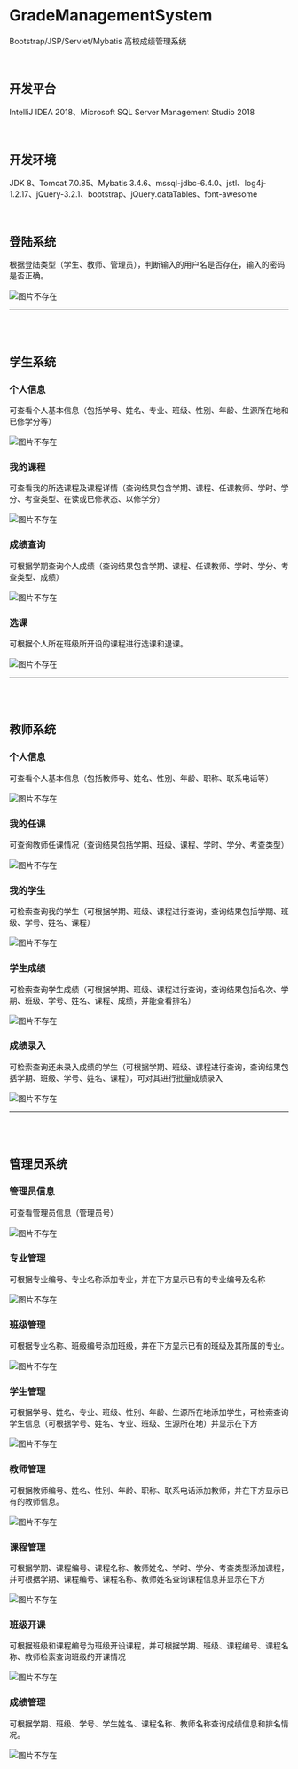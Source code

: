 # GradeManagementSystem
Bootstrap/JSP/Servlet/Mybatis 高校成绩管理系统

<br>

## 开发平台
IntelliJ IDEA 2018、Microsoft SQL Server Management Studio 2018

<br>

## 开发环境
JDK 8、Tomcat 7.0.85、Mybatis 3.4.6、mssql-jdbc-6.4.0、jstl、log4j-1.2.17、jQuery-3.2.1、bootstrap、jQuery.dataTables、font-awesome

<br>

## 登陆系统

根据登陆类型（学生、教师、管理员），判断输入的用户名是否存在，输入的密码是否正确。
<br>
<br>
![图片不存在](https://github.com/zjxjwxk/GradeManagementSystem/raw/master/Screenshots/login.png)

---

<br>
<br>

## 学生系统

### 个人信息
可查看个人基本信息（包括学号、姓名、专业、班级、性别、年龄、生源所在地和已修学分等）
<br>
<br>
![图片不存在](https://github.com/zjxjwxk/GradeManagementSystem/raw/master/Screenshots/student-info.png)

### 我的课程
可查看我的所选课程及课程详情（查询结果包含学期、课程、任课教师、学时、学分、考查类型、在读或已修状态、以修学分）
<br>
<br>
![图片不存在](https://github.com/zjxjwxk/GradeManagementSystem/raw/master/Screenshots/student-course.png)

### 成绩查询
可根据学期查询个人成绩（查询结果包含学期、课程、任课教师、学时、学分、考查类型、成绩）
<br>
<br>
![图片不存在](https://github.com/zjxjwxk/GradeManagementSystem/raw/master/Screenshots/student-score.png)

### 选课
可根据个人所在班级所开设的课程进行选课和退课。
<br>
<br>
![图片不存在](https://github.com/zjxjwxk/GradeManagementSystem/raw/master/Screenshots/student-choose-course.png)

---

<br>
<br>

## 教师系统

### 个人信息
可查看个人基本信息（包括教师号、姓名、性别、年龄、职称、联系电话等）
<br>
<br>
![图片不存在](https://github.com/zjxjwxk/GradeManagementSystem/raw/master/Screenshots/teacher-info.png)

### 我的任课
可查询教师任课情况（查询结果包括学期、班级、课程、学时、学分、考查类型）
<br>
<br>
![图片不存在](https://github.com/zjxjwxk/GradeManagementSystem/raw/master/Screenshots/teacher-course.png)

### 我的学生
可检索查询我的学生（可根据学期、班级、课程进行查询，查询结果包括学期、班级、学号、姓名、课程）
<br>
<br>
![图片不存在](https://github.com/zjxjwxk/GradeManagementSystem/raw/master/Screenshots/teacher-students.png)

### 学生成绩
可检索查询学生成绩（可根据学期、班级、课程进行查询，查询结果包括名次、学期、班级、学号、姓名、课程、成绩，并能查看排名）
<br>
<br>
![图片不存在](https://github.com/zjxjwxk/GradeManagementSystem/raw/master/Screenshots/teacher-students-score.png)

### 成绩录入
可检索查询还未录入成绩的学生（可根据学期、班级、课程进行查询，查询结果包括学期、班级、学号、姓名、课程），可对其进行批量成绩录入
<br>
<br>
![图片不存在](https://github.com/zjxjwxk/GradeManagementSystem/raw/master/Screenshots/teacher-score-insert.png)

---

<br>
<br>

## 管理员系统

### 管理员信息
可查看管理员信息（管理员号）
<br>
<br>
![图片不存在](https://github.com/zjxjwxk/GradeManagementSystem/raw/master/Screenshots/admin-info.png)

### 专业管理
可根据专业编号、专业名称添加专业，并在下方显示已有的专业编号及名称
<br>
<br>
![图片不存在](https://github.com/zjxjwxk/GradeManagementSystem/raw/master/Screenshots/admin-department.png)

### 班级管理
可根据专业名称、班级编号添加班级，并在下方显示已有的班级及其所属的专业。
<br>
<br>
![图片不存在](https://github.com/zjxjwxk/GradeManagementSystem/raw/master/Screenshots/admin-class.png)

### 学生管理
可根据学号、姓名、专业、班级、性别、年龄、生源所在地添加学生，可检索查询学生信息（可根据学号、姓名、专业、班级、生源所在地）并显示在下方
<br>
<br>
![图片不存在](https://github.com/zjxjwxk/GradeManagementSystem/raw/master/Screenshots/admin-students.png)

### 教师管理
可根据教师编号、姓名、性别、年龄、职称、联系电话添加教师，并在下方显示已有的教师信息。
<br>
<br>
![图片不存在](https://github.com/zjxjwxk/GradeManagementSystem/raw/master/Screenshots/admin-teachers.png)

### 课程管理
可根据学期、课程编号、课程名称、教师姓名、学时、学分、考查类型添加课程，并可根据学期、课程编号、课程名称、教师姓名查询课程信息并显示在下方
<br>
<br>
![图片不存在](https://github.com/zjxjwxk/GradeManagementSystem/raw/master/Screenshots/admin-courses.png)

### 班级开课
可根据班级和课程编号为班级开设课程，并可根据学期、班级、课程编号、课程名称、教师检索查询班级的开课情况
<br>
<br>
![图片不存在](https://github.com/zjxjwxk/GradeManagementSystem/raw/master/Screenshots/admin-class-courses.png)

### 成绩管理
可根据学期、班级、学号、学生姓名、课程名称、教师名称查询成绩信息和排名情况。
<br>
<br>
![图片不存在](https://github.com/zjxjwxk/GradeManagementSystem/raw/master/Screenshots/admin-score.png)
